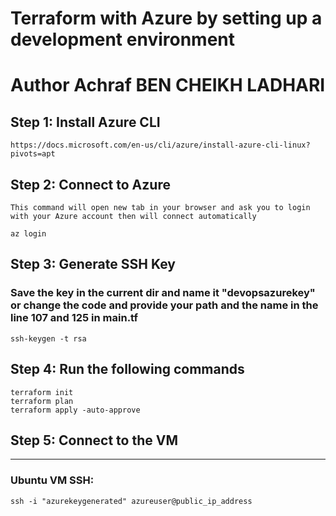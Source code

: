 # Terraform with Azure by setting up a development environment
# Author Achraf BEN CHEIKH LADHARI
## Step 1: Install Azure CLI
```
https://docs.microsoft.com/en-us/cli/azure/install-azure-cli-linux?pivots=apt
```
## Step 2: Connect to Azure

``This command will open new tab in your browser and ask you to login with your Azure account then will connect automatically``

```
az login
```
## Step 3: Generate SSH Key 
### Save the key in the current dir and name it "devopsazurekey" or change the code and provide your path and the name in the line 107 and 125 in main.tf
```
ssh-keygen -t rsa
```

## Step 4: Run the following commands
```
terraform init
terraform plan
terraform apply -auto-approve
```

## Step 5: Connect to the VM
---
### Ubuntu VM SSH:
```
ssh -i "azurekeygenerated" azureuser@public_ip_address
```
